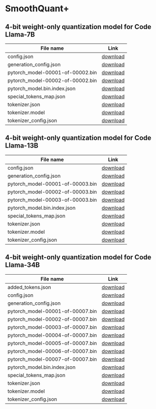 # SmoothQuant+

## 4-bit weight-only quantization model for Code Llama-7B

| File name                        | Link                                                         |
| -------------------------------- | ------------------------------------------------------------ |
| config.json                      | [download](https://smoothquantplus-human.oss-cn-beijing.aliyuncs.com/codellama-7b-base-search-4-bits/config.json) |
| generation_config.json           | [download](https://smoothquantplus-human.oss-cn-beijing.aliyuncs.com/codellama-7b-base-search-4-bits/generation_config.json) |
| pytorch_model-00001-of-00002.bin | [download](https://smoothquantplus-human.oss-cn-beijing.aliyuncs.com/codellama-7b-base-search-4-bits/pytorch_model-00001-of-00002.bin) |
| pytorch_model-00002-of-00002.bin | [download](https://smoothquantplus-human.oss-cn-beijing.aliyuncs.com/codellama-7b-base-search-4-bits/pytorch_model-00002-of-00002.bin) |
| pytorch_model.bin.index.json     | [download](https://smoothquantplus-human.oss-cn-beijing.aliyuncs.com/codellama-7b-base-search-4-bits/pytorch_model.bin.index.json) |
| special_tokens_map.json          | [download](https://smoothquantplus-human.oss-cn-beijing.aliyuncs.com/codellama-7b-base-search-4-bits/special_tokens_map.json) |
| tokenizer.json                   | [download](https://smoothquantplus-human.oss-cn-beijing.aliyuncs.com/codellama-7b-base-search-4-bits/tokenizer.json) |
| tokenizer.model                  | [download](https://smoothquantplus-human.oss-cn-beijing.aliyuncs.com/codellama-7b-base-search-4-bits/tokenizer.model) |
| tokenizer_config.json            | [download](https://smoothquantplus-human.oss-cn-beijing.aliyuncs.com/codellama-7b-base-search-4-bits/tokenizer_config.json) |



## 4-bit weight-only quantization model for Code Llama-13B

| File name                        | Link                                                         |
| -------------------------------- | ------------------------------------------------------------ |
| config.json                      | [download](https://smoothquantplus-human.oss-cn-beijing.aliyuncs.com/codellama-13b-base-search-4-bits/config.json) |
| generation_config.json           | [download](https://smoothquantplus-human.oss-cn-beijing.aliyuncs.com/codellama-13b-base-search-4-bits/generation_config.json) |
| pytorch_model-00001-of-00003.bin | [download](https://smoothquantplus-human.oss-cn-beijing.aliyuncs.com/codellama-13b-base-search-4-bits/pytorch_model-00001-of-00003.bin) |
| pytorch_model-00002-of-00003.bin | [download](https://smoothquantplus-human.oss-cn-beijing.aliyuncs.com/codellama-13b-base-search-4-bits/pytorch_model-00002-of-00003.bin) |
| pytorch_model-00003-of-00003.bin | [download](https://smoothquantplus-human.oss-cn-beijing.aliyuncs.com/codellama-13b-base-search-4-bits/pytorch_model-00003-of-00003.bin) |
| pytorch_model.bin.index.json     | [download](https://smoothquantplus-human.oss-cn-beijing.aliyuncs.com/codellama-13b-base-search-4-bits/pytorch_model.bin.index.json) |
| special_tokens_map.json          | [download](https://smoothquantplus-human.oss-cn-beijing.aliyuncs.com/codellama-13b-base-search-4-bits/special_tokens_map.json) |
| tokenizer.json                   | [download](https://smoothquantplus-human.oss-cn-beijing.aliyuncs.com/codellama-13b-base-search-4-bits/tokenizer.json) |
| tokenizer.model                  | [download](https://smoothquantplus-human.oss-cn-beijing.aliyuncs.com/codellama-13b-base-search-4-bits/tokenizer.model) |
| tokenizer_config.json            | [download](https://smoothquantplus-human.oss-cn-beijing.aliyuncs.com/codellama-13b-base-search-4-bits/tokenizer_config.json) |



## 4-bit weight-only quantization model for Code Llama-34B

| File name                        | Link                                                         |
| -------------------------------- | ------------------------------------------------------------ |
| added_tokens.json                | [download](https://smoothquantplus-human.oss-cn-beijing.aliyuncs.com/codellama-34b-base-search-4-bits/added_tokens.json) |
| config.json                      | [download](https://smoothquantplus-human.oss-cn-beijing.aliyuncs.com/codellama-34b-base-search-4-bits/config.json) |
| generation_config.json           | [download](https://smoothquantplus-human.oss-cn-beijing.aliyuncs.com/codellama-34b-base-search-4-bits/generation_config.json) |
| pytorch_model-00001-of-00007.bin | [download](https://smoothquantplus-human.oss-cn-beijing.aliyuncs.com/codellama-34b-base-search-4-bits/pytorch_model-00001-of-00007.bin) |
| pytorch_model-00002-of-00007.bin | [download](https://smoothquantplus-human.oss-cn-beijing.aliyuncs.com/codellama-34b-base-search-4-bits/pytorch_model-00002-of-00007.bin) |
| pytorch_model-00003-of-00007.bin | [download](https://smoothquantplus-human.oss-cn-beijing.aliyuncs.com/codellama-34b-base-search-4-bits/pytorch_model-00003-of-00007.bin) |
| pytorch_model-00004-of-00007.bin | [download](https://smoothquantplus-human.oss-cn-beijing.aliyuncs.com/codellama-34b-base-search-4-bits/pytorch_model-00004-of-00007.bin) |
| pytorch_model-00005-of-00007.bin | [download](https://smoothquantplus-human.oss-cn-beijing.aliyuncs.com/codellama-34b-base-search-4-bits/pytorch_model-00005-of-00007.bin) |
| pytorch_model-00006-of-00007.bin | [download](https://smoothquantplus-human.oss-cn-beijing.aliyuncs.com/codellama-34b-base-search-4-bits/pytorch_model-00006-of-00007.bin) |
| pytorch_model-00007-of-00007.bin | [download](https://smoothquantplus-human.oss-cn-beijing.aliyuncs.com/codellama-34b-base-search-4-bits/pytorch_model-00007-of-00007.bin) |
| pytorch_model.bin.index.json     | [download](https://smoothquantplus-human.oss-cn-beijing.aliyuncs.com/codellama-34b-base-search-4-bits/pytorch_model.bin.index.json) |
| special_tokens_map.json          | [download](https://smoothquantplus-human.oss-cn-beijing.aliyuncs.com/codellama-34b-base-search-4-bits/special_tokens_map.json) |
| tokenizer.json                   | [download](https://smoothquantplus-human.oss-cn-beijing.aliyuncs.com/codellama-34b-base-search-4-bits/tokenizer.json) |
| tokenizer.model                  | [download](https://smoothquantplus-human.oss-cn-beijing.aliyuncs.com/codellama-34b-base-search-4-bits/tokenizer.model) |
| tokenizer_config.json            | [download](https://smoothquantplus-human.oss-cn-beijing.aliyuncs.com/codellama-34b-base-search-4-bits/tokenizer_config.json) |

